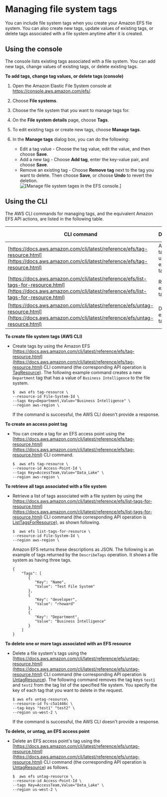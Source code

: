 # Managing file system tags<a name="manage-fs-tags"></a>

You can include file system tags when you create your Amazon EFS file system\. You can also create new tags, update values of existing tags, or delete tags associated with a file system anytime after it is created\. 

## Using the console<a name="manage-tags-console"></a>

The console lists existing tags associated with a file system\. You can add new tags, change values of existing tags, or delete existing tags\.

**To add tags, change tag values, or delete tags \(console\)**

1. Open the Amazon Elastic File System console at [https://console\.aws\.amazon\.com/efs/](https://console.aws.amazon.com/efs/)\.

1. Choose **File systems**\.

1. Choose the file system that you want to manage tags for\.

1. On the **File system details** page, choose **Tags**\.

1. To edit existing tags or create new tags, choose **Manage tags**\.

1. In the **Manage tags** dialog box, you can do the following:
   + Edit a tag value \- Choose the tag value, edit the value, and then choose **Save**\.
   + Add a new tag \- Choose **Add tag**, enter the key\-value pair, and choose **Save**\.
   + Remove an existing tag \- Choose **Remove tag** next to the tag you want to delete\. Then choose **Save**, or choose **Undo** to revert the deletion\.  
![\[Manage file system tages in the EFS console.\]](http://docs.aws.amazon.com/efs/latest/ug/images/console2-manage-tags.png)

## Using the CLI<a name="manage-tags-cli"></a>

The AWS CLI commands for managing tags, and the equivalent Amazon EFS API actions, are listed in the following table\.


| CLI command | Description | Equivalent API operation | 
| --- | --- | --- | 
|  [https://docs.aws.amazon.com/cli/latest/reference/efs/tag-resource.html](https://docs.aws.amazon.com/cli/latest/reference/efs/tag-resource.html)  |  Add new tags or update existing tags  |  [TagResource](API_TagResource.md)  | 
|  [https://docs.aws.amazon.com/cli/latest/reference/efs/list-tags-for-resource.html](https://docs.aws.amazon.com/cli/latest/reference/efs/list-tags-for-resource.html)  |  Retrieve existing tags  |  [ListTagsForResource](API_ListTagsForResource.md)  | 
|  [https://docs.aws.amazon.com/cli/latest/reference/efs/untag-resource.html](https://docs.aws.amazon.com/cli/latest/reference/efs/untag-resource.html)  |  Delete existing tags  |  [UntagResource](API_UntagResource.md)  | 

**To create file system tags \(AWS CLI\)**
+ Create tags by using the Amazon EFS [https://docs.aws.amazon.com/cli/latest/reference/efs/tag-resource.html](https://docs.aws.amazon.com/cli/latest/reference/efs/tag-resource.html) CLI command \(the corresponding API operation is [TagResource](API_TagResource.md)\)\. The following example command creates a new `Department` tag that has a value of `Business Intelligence` to the file system\.

  ```
  $  aws efs tag-resource \
  --resource-id File-System-Id \
  --tags Key=Department,Value="Business Intelligence" \
  --region aws-region \
  ```

  If the command is successful, the AWS CLI doesn't provide a response\.

**To create an access point tag**
+ You can create a tag for an EFS access point using the [https://docs.aws.amazon.com/cli/latest/reference/efs/tag-resource.html](https://docs.aws.amazon.com/cli/latest/reference/efs/tag-resource.html) CLI command\.

  ```
  $  aws efs tag-resource \
  --resource-id Access-Point-Id \
  --tags Key=AccessTeam,Value="Data_Lake" \
  --region aws-region \
  ```

**To retrieve all tags associated with a file system**
+ Retrieve a list of tags associated with a file system by using the [https://docs.aws.amazon.com/cli/latest/reference/efs/list-tags-for-resource.html](https://docs.aws.amazon.com/cli/latest/reference/efs/list-tags-for-resource.html) CLI command \(the corresponding API operation is [ListTagsForResource](API_ListTagsForResource.md)\), as shown following\.

  ```
  $  aws efs list-tags-for-resource \
  --resource-id File-System-Id \
  --region aws-region \
  ```

  Amazon EFS returns these descriptions as JSON\. The following is an example of tags returned by the `DescribeTags` operation\. It shows a file system as having three tags\.

  ```
  {
      "Tags": [
         {
            "Key": "Name",
            "Value": "Test File System"            
         },
         {
            "Key": "developer",
            "Value": "rhoward"
         },
         {
            "Key": "Department",
            "Value": "Business Intelligence"
         }
      ]
  }
  ```

**To delete one or more tags associated with an EFS resource**
+ Delete a file system's tags using the [https://docs.aws.amazon.com/cli/latest/reference/efs/untag-resource.html](https://docs.aws.amazon.com/cli/latest/reference/efs/untag-resource.html) CLI command \(the corresponding API operation is [UntagResource](API_UntagResource.md)\)\. The following command removes the tag keys `test1` and `test2` from the tag list of the specified file system\. You specify the key of each tag that you want to delete in the request\.

  ```
  $ aws efs untag-resource\
  --resource-id fs-c5a1446c \
  --tag-keys "test1" "test2" \
  --region us-west-2 \
  ```

  If the command is successful, the AWS CLI doesn't provide a response\.

**To delete, or untag, an EFS access point**
+ Delete an EFS access point's tag using the [https://docs.aws.amazon.com/cli/latest/reference/efs/untag-resource.html](https://docs.aws.amazon.com/cli/latest/reference/efs/untag-resource.html) CLI command \(the corresponding API operation is [UntagResource](API_UntagResource.md)\) as follows\.

  ```
  $  aws efs untag-resource \
  --resource-id Access-Point-Id \
  --tags Key=AccessTeam,Value="Data_Lake" \
  --region us-west-2 \
  ```